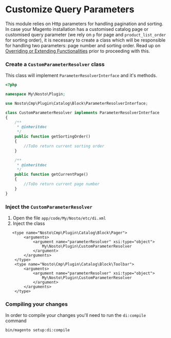 # Customize Query Parameters

This module relies on Http parameters for handling pagination and sorting. In case your Magento installation has a customised catalog page or customised query parameter \(we rely on `p` for page and `product_list_order` for sorting order\), it is necessary to create a class which will be responsible for handling two parameters: page number and sorting order.  Read up on [Overriding or Extending Functionalities](./) prior to proceeding with this.

### Create a `CustomParameterResolver` class

This class will implement `ParameterResolverInterface` and it's methods.

```php
<?php

namespace My\Nosto\Plugin;

use Nosto\Cmp\Plugin\Catalog\Block\ParameterResolverInterface;

class CustomParameterResolver implements ParameterResolverInterface
{
    /**
     * @inheritdoc
     */
    public function getSortingOrder()
    {
        //ToDo return current sorting order
    }

    /**
     * @inheritdoc
     */
    public function getCurrentPage()
    {
        //ToDo return current page number
    }
}
```

### Inject the `CustomParameterResolver`

1. Open the file `app/code/My/Nosto/etc/di.xml`
2. Inject the class

```markup
   <type name="Nosto\Cmp\Plugin\Catalog\Block\Pager">
        <arguments>
            <argument name="parameterResolver" xsi:type="object">
                My\Nosto\Plugin\CustomParameterResolver
            </argument>
        </arguments>
    </type>
    <type name="Nosto\Cmp\Plugin\Catalog\Block\Toolbar">
        <arguments>
            <argument name="parameterResolver" xsi:type="object">
                My\Nosto\Plugin\CustomParameterResolver
            </argument>
        </arguments>
    </type>
```

### Compiling your changes 

In order to compile your changes you'll need to run the `di:compile` command

```markup
bin/magento setup:di:compile
```

